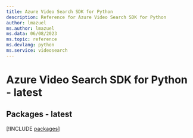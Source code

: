 ```yaml
---
title: Azure Video Search SDK for Python
description: Reference for Azure Video Search SDK for Python
author: lmazuel
ms.author: lmazuel
ms.data: 06/08/2023
ms.topic: reference
ms.devlang: python
ms.service: videosearch
---
```

# Azure Video Search SDK for Python - latest
## Packages - latest
[!INCLUDE [packages](video-search-index.md)]